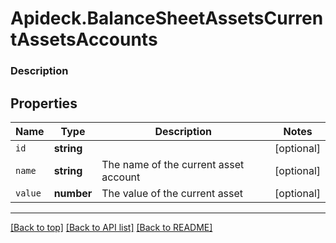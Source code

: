 # Apideck.BalanceSheetAssetsCurrentAssetsAccounts

### Description

## Properties
Name | Type | Description | Notes
------------ | ------------- | ------------- | -------------
`id` | **string** |  | [optional] 
`name` | **string** | The name of the current asset account | [optional] 
`value` | **number** | The value of the current asset | [optional] 





---

[[Back to top]](#) [[Back to API list]](../../../../README.md#documentation-for-api-endpoints) [[Back to README]](../../../../README.md)


